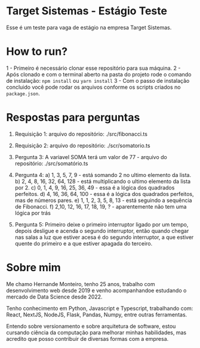 # Target Sistemas - Estágio Teste

Esse é um teste para vaga de estágio na empresa Target Sistemas.

# How to run?

1 - Primeiro é necessário clonar esse repositório para sua máquina.
2 - Após clonado e com o terminal aberto na pasta do projeto rode o comando
de instalação: `npm install` ou `yarn install`
3 - Com o passo de instalação concluido você pode rodar os arquivos conforme
os scripts criados no `package.json`.

# Respostas para perguntas

1. Requisição 1:
   arquivo do repositório: ./src/fibonacci.ts

2. Requisição 2:
   arquivo do repositório: ./scr/somatorio.ts

3. Pergunta 3:
   A variavel SOMA terá um valor de 77 - arquivo do repositório: ./src/somatório.ts

4. Pergunta 4:
   a) 1, 3, 5, 7, 9 - está somando 2 no ultimo elemento da lista.
   b) 2, 4, 8, 16, 32, 64, 128 - está multiplicando o ultimo elemento da lista por 2.
   c) 0, 1, 4, 9, 16, 25, 36, 49 - essa é a lógica dos quadrados perfeitos.
   d) 4, 16, 36, 64, 100 - essa é a lógica dos quadrados perfeitos, mas de números pares.
   e) 1, 1, 2, 3, 5, 8, 13 - está seguindo a sequência de Fibonacci.
   f) 2,10, 12, 16, 17, 18, 19, ? - aparentemente não tem uma lógica por trás

5. Pergunta 5:
   Primeiro deixe o primeiro interruptor ligado por um tempo, depois desligue e acenda o segundo interruptor, então quando chegar nas salas a luz que estiver acesa é do segundo interruptor, a que estiver quente do primeiro e a que estiver apagada do terceiro.

# Sobre mim

Me chamo Hernande Monteiro, tenho 25 anos, trabalho com desenvolvimento web desde 2019 e venho acompanhandoe estudando o mercado de Data Science desde 2022.

Tenho conhecimento em Python, Javascript e Typescript, trabalhando com: React, NextJS, NodeJS, Flask, Pandas, Numpy, entre outras ferramentas.

Entendo sobre versionamento e sobre arquitetura de software, estou cursando ciência da computação para melhorar minhas habilidades, mas acredito que posso contribuir de diversas formas com a empresa.

